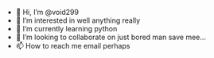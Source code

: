 - 👋 Hi, I’m @void299
- 👀 I’m interested in well anything really 
- 🌱 I’m currently learning python 
- 💞️ I’m looking to collaborate on just bored man save mee...
- 📫 How to reach me email perhaps

<!---
void299/void299 is a ✨ special ✨ repository because its `README.md` (this file) appears on your GitHub profile.
You can click the Preview link to take a look at your changes.
--->
